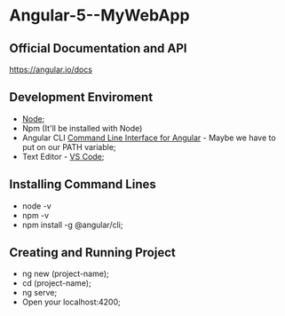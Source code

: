 # Angular-5--MyWebApp

## Official Documentation and API ##
https://angular.io/docs

## Development Enviroment ##
* [Node](https://nodejs.org/en/download/);
* Npm (It'll be installed with Node)
* Angular CLI [Command Line Interface for Angular](https://cli.angular.io) - Maybe we have to put on our PATH variable;
* Text Editor - [VS Code](https://code.visualstudio.com/download);

## Installing Command Lines ##
- node -v
- npm -v
- npm install -g @angular/cli;

## Creating and Running Project ##
- ng new (project-name);
- cd (project-name);
- ng serve;
- Open your localhost:4200;
